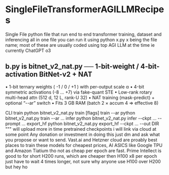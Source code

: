 # SingleFileTransformerAGILLMRecipes
Single File python file that run end to end transformer training, dataset and inferencing all in one file you can run it using python x.py x being the file name; most of these are usually coded using top AGI LLM at the time ie currently ChatGPT o3

b.py is bitnet_v2_nat.py  ── 1-bit-weight / 4-bit-activation BitNet-v2 + NAT
--------------------------------------------------------------------
 • 1-bit ternary weights   ( -1 / 0 / +1 )  with per-output scale α
 • 4-bit symmetric activations (-8 … +7)   via fake-quant STE
 • Low-rank rotary multi-head attn  (512 d, 12 L, rank-U 32)
 • NAT training   (mask-predict)   +   optional “--ar” switch
 • Fits 3 GB RAM  (batch 2 × accum 4 ⇒ effective 8)

CLI
  train       python bitnet_v2_nat.py train [flags]
  train --ar  python bitnet_v2_nat.py train --ar …
  infer       python bitnet_v2_nat.py infer --ckpt … --prompt …
  export_hf   python bitnet_v2_nat.py export_hf --ckpt … --out DIR
"""
will upload more in time pretrained checkpoints i will link via cloud at some point
Any donation or investment in doing this just dm and ask what you propose or want to send.
Vast.ai and Hetzner cloud are proably best places to train these models for cheapest prices, AI ASICS like Google TPU and Amazon Tiatium tho not as cheap per epoch are fast. Prime Intellect is good to for short H200 runs, which are cheaper then H100 x8 per epoch just have to wait 4 times longer, not sure why anyone use H100 over H200 but hey ho
